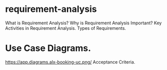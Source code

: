 # requirement-analysis
What is Requirement Analysis?
Why is Requirement Analysis Important?
Key Activities in Requirement Analysis.
Types of Requirements.
# Use Case Diagrams.
https://app.diagrams.alx-booking-uc.png/
Acceptance Criteria.
